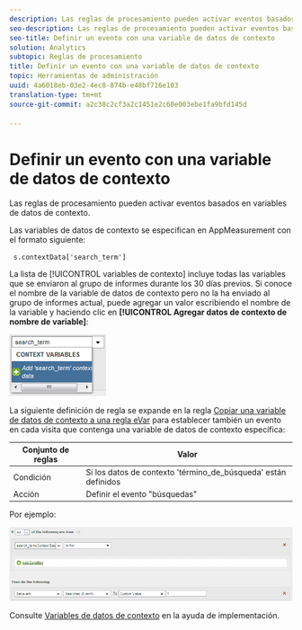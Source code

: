 ```yaml
---
description: Las reglas de procesamiento pueden activar eventos basados en variables de datos de contexto.
seo-description: Las reglas de procesamiento pueden activar eventos basados en variables de datos de contexto.
seo-title: Definir un evento con una variable de datos de contexto
solution: Analytics
subtopic: Reglas de procesamiento
title: Definir un evento con una variable de datos de contexto
topic: Herramientas de administración
uuid: 4a6018eb-03e2-4ec8-874b-e48bf716e103
translation-type: tm+mt
source-git-commit: a2c38c2cf3a2c1451e2c60e003ebe1fa9bfd145d

---
```



# Definir un evento con una variable de datos de contexto

Las reglas de procesamiento pueden activar eventos basados en variables de datos de contexto.

Las variables de datos de contexto se especifican en AppMeasurement con el formato siguiente:

```
 s.contextData['search_term']
```

La lista de [!UICONTROL variables de contexto] incluye todas las variables que se enviaron al grupo de informes durante los 30 días previos. Si conoce el nombre de la variable de datos de contexto pero no la ha enviado al grupo de informes actual, puede agregar un valor escribiendo el nombre de la variable y haciendo clic en **[!UICONTROL Agregar datos de contexto de nombre de variable]**:

![](assets/add-context-variable.png)

La siguiente definición de regla se expande en la regla [Copiar una variable de datos de contexto a una regla eVar](/help/admin/admin/c-processing-rules/processing-rules-examples/processing-rules-copy-context-data.md) para establecer también un evento en cada visita que contenga una variable de datos de contexto específica:

| Conjunto de reglas | Valor |
|---|---|
| Condición | Si los datos de contexto 'término_de_búsqueda' están definidos |
| Acción | Definir el evento "búsquedas" |

Por ejemplo:

![](assets/processing_rule_set_event.png)

Consulte [Variables de datos de contexto](https://marketing.adobe.com/resources/help/en_US/sc/implement/context_data_variables.html) en la ayuda de implementación.
